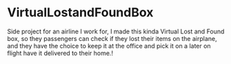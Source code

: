 # VirtualLostandFoundBox

Side project for an airline I work for, I made this kinda Virtual Lost and Found box, so they passengers can check if they lost their items on the airplane, and they have the choice to keep it at the office and pick it on a later on flight have it delivered to their home.!
